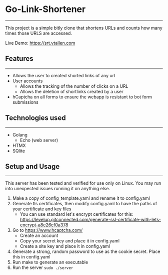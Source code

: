 # Go-Link-Shortener
---
This project is a simple bitly clone that shortens URLs and counts how many times those URLS are accessed. 

Live Demo: https://srt.vtallen.com

## Features
---
* Allows the user to created shorted links of any url
* User accounts
    - Allows the tracking of the number of clicks on a URL
    - Allows the deletion of shortlinks created by a user
* hCaptcha on all forms to ensure the webapp is resistant to bot form submissions

## Technologies used
---
* Golang
    - Echo (web server)
* HTMX
* SQlite

## Setup and Usage 
---
This server has been tested and verified for use only on Linux. You may run into unexpected issues running it on anything else.

1. Make a copy of config_template.yaml and rename it to config.yaml
2. Generate tls certificates, then modify config.yaml to have the paths of your certificate and key files
    - You can use standard let's encrypt certificates for this: https://levelup.gitconnected.com/generate-ssl-certificate-with-lets-encrypt-a8e26cf0a378
3. Go to https://www.hcaptcha.com/
    - Create an account
    - Copy your secret key and place it in config.yaml
    - Create a site key and place it in config.yaml
4. Generate a strong, random password to use as the cookie secret. Place this in config.yaml
5. Run make to generate an executable
6. Run the server ```sudo ./server```
